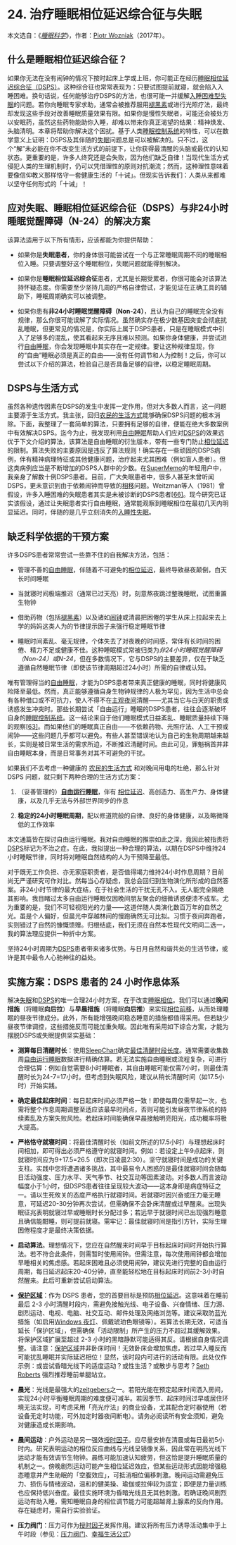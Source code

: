 # 24. 治疗睡眠相位延迟综合征与失眠

本文选自：《*[睡眠科学](https://supermemo.guru/wiki/Science_of_sleep)*》，作者：[Piotr Wozniak](https://supermemo.guru/wiki/Piotr_Wozniak)（2017年）。

## 什么是睡眠相位延迟综合征？

如果你无法在没有闹钟的情况下按时起床上学或上班，你可能正在经历[睡眠相位延迟综合征（DSPS）](https://supermemo.guru/wiki/DSPS)。这种综合征也常常表现为：只要试图提前就寝，就会陷入入睡困难。换句话说，任何能够治疗DSPS的方法，也很可能一并缓解[入睡困难型失眠](https://supermemo.guru/wiki/Insomnia)的问题。若你向睡眠专家求助，通常会被推荐服用[褪黑素](https://supermemo.guru/wiki/Factors_that_affect_sleep#Melatonin)或进行光照疗法，最终却发现这些手段对改善睡眠质量效果有限。如果你是慢性失眠者，可能还会被处方以安眠药，虽然这些药物能助你入睡，却难以带来你真正渴望的结果：精神焕发、头脑清明。本章将帮助你解决这个困扰。基于人类[睡眠控制系统](https://supermemo.guru/wiki/Sleep_control_system)的特性，可以在数学意义上证明：DSPS及其伴随的[失眠](https://supermemo.guru/wiki/Insomnia)问题总是可以被解决的。只不过，这个“解”未必能在你不改变生活方式的前提下，让你获得最清醒的头脑或最优的认知状态。更重要的是，许多人终究还是会失败，因为他们缺乏自律！当现代生活方式侵犯人类的生理机制时，仍可以凭借理性的原则对抗潮流；然而，这种理性意味着要像信仰教义那样恪守一套健康生活的「十诫」。但现实告诉我们：人类从来都难以坚守任何形式的「十诫」！

## 应对失眠、睡眠相位延迟综合征（DSPS）与非24小时睡眠觉醒障碍（N-24）的解决方案

该算法适用于以下所有情形，应该都能为你提供帮助：

- 如果你是**失眠患者**，你的身体很可能尝试在一个与正常睡眠周期不同的睡眠相位入睡。只要调整好这个睡眠相位，失眠问题就能得到解决。

- 如果你是**睡眠相位延迟综合征**患者，尤其是长期受累者，你很可能会对该算法持怀疑态度。你需要至少坚持几周的严格自律尝试，才能见证在正确工具的辅助下，睡眠周期确实可以被调整。

- 如果你患有**非24小时睡眠觉醒障碍（Non-24）**，且认为自己的睡眠完全没有规律，那么你很可能误解了实际情况。虽然确实存在极少数基因突变会彻底扰乱睡眠，但更常见的情况是，你实际上属于DSPS患者，只是在睡眠模式中引入了足够多的混乱，使其看起来无序且难以预测。如果你身体健康，并尝试进行[自由睡眠](https://supermemo.guru/wiki/Formula_for_good_sleep:_free_running_sleep)，你会发现睡眠中其实存在一定规律。要让这种规律显现，你的“自由”睡眠必须是真正的自由——没有任何调节和人为控制！之后，你可以尝试以下介绍的算法，检验自己是否具备足够的自律，以稳定睡眠周期。

## DSPS与生活方式

虽然各种遗传因素在DSPS的发生中发挥一定作用，但对大多数人而言，这一问题主要源于生活方式。我主张，回归[农民的生活方式](https://supermemo.guru/wiki/Farmer's_lifestyle)能够确保DSPS问题的根本消除。下面，我整理了一套简单的算法，只要拥有足够的自律，便能在绝大多数案例中有效解决DSPS。迄今为止，我发现利用[自由睡眠](https://supermemo.guru/wiki/Free_running_sleep)帮助人们应对[DSPS](https://supermemo.guru/wiki/DSPS)的效果远优于下文介绍的算法，该算法是自由睡眠的衍生版本，带有一些专门防止[相位延迟](https://supermemo.guru/wiki/Phase_delay)的限制。算法失败的主要原因是违反了算法规则！确实存在一些顽固的DSPS病例，伴有精神病理特征或其他健康问题，治疗起来尤其困难（例如盲人患者）。但这类病例应当是不断增加的DSPS人群中的少数。在[SuperMemo](https://supermemo.guru/wiki/SuperMemo)的年轻用户中，我亲身了解数十例DSPS患者。目前，广大失眠患者中，很多人甚至未曾听闻DSPS，更未意识到由于依赖闹钟而导致的[相移](https://supermemo.guru/wiki/Phase_shift)问题。Weitzman等人（1981）曾假设，许多入睡困难的失眠患者其实是未被诊断的DSPS患者[[66\]](https://supermemo.guru/wiki/Good_sleep,_good_learning,_good_life#cite_note-66)。现今研究已证实该假设，通过让失眠患者实行自由睡眠，通常能观察到睡眠相位在最初几天内明显延迟。同时，伴随的是几乎立刻消失的[入睡性失眠](https://supermemo.guru/wiki/Insomnia)。

## 缺乏科学依据的干预方案

许多DSPS患者常常尝试一些靠不住的自我解决方法，包括：

- 管理不善的[自由睡眠](https://supermemo.guru/wiki/Free_running_sleep)，伴随着不可避免的[相位延迟](https://supermemo.guru/wiki/Phase_shift)，最终导致昼夜颠倒，白天长时间睡眠

- 当就寝时间极端推迟（通常已过天亮）时，刻意熬夜跳过整晚睡眠，试图重置生物钟

- 借助药物（包括[褪黑素](https://supermemo.guru/wiki/Factors_that_affect_sleep#Melatonin)）以及诸如[闹钟](https://supermemo.guru/wiki/Optimizing_the_timing_of_brainwork#Kill_the_alarm_clock.21)或清晨把困倦的学生从床上拉起来去上学的妈妈这类人为的节律提示因子来强行稳定睡眠节律

- 睡眠时间紊乱、毫无规律，个体失去了对夜晚的时间感，常伴有长时间的困倦、精力不足或健康不佳。这种睡眠模式常被归类为*非24小时睡眠觉醒障碍（Non-24）*或*N-24*，但在多数情况下，它与DSPS的主要差异，仅在于缺乏遵循自然睡眠节律（即使该节律周期超过24小时）所需的自律或认知。

唯有管理得当的[自由睡眠](https://supermemo.guru/wiki/Free_running_sleep)，才能为DSPS患者带来真正健康的睡眠，同时将健康风险降至最低。然而，真正能够遵循自身生物钟规律的人极为罕见，因为生活中总会有各种借口或不可抗力，使人不得不在[主观夜间](https://supermemo.guru/wiki/Good_sleep,_good_learning,_good_life:_Glossary#subjective_night)清醒——尤其当它与白天的职责或诱惑发生冲突时。那些长期尝试「自由运行」睡眠的DSPS患者，往往会逐渐破坏自身的[睡眠控制系统](https://supermemo.guru/wiki/Sleep_control_system)。这一结论来自于他们睡眠模式日益紊乱、睡眠质量持续下降的观察[[63\]](https://supermemo.guru/wiki/Good_sleep,_good_learning,_good_life#cite_note-livingwithn24-2010-63)。而如果他们的睡眠真正自由——不依赖药物、光照疗法、人工干预或闹钟——这些问题几乎都可以避免。有些人甚至错误地认为自己的生物周期越来越长，实则是被日常生活的需求所迫，不断推迟清醒时间。由此可见，罪魁祸首并非自由睡眠本身，而是日常事务对其不可避免的干扰。

如果我们不去考虑一种健康的 [农民的生活方式](https://supermemo.guru/wiki/Good_sleep,_good_learning,_good_life:_Glossary#farmers_lifestyle) 和对晚间用电的杜绝，那么针对 DSPS 问题，就只剩下两种合理的生活方式方案：

1. （妥善管理的）**[自由运行睡眠](https://supermemo.guru/wiki/Free_running_sleep)**，伴有 [相位延迟](https://supermemo.guru/wiki/Phase_shift)、高创造力、高生产力、身体健康，以及几乎无法与外部世界同步的作息

2. **稳定的24小时睡眠周期**，配以修道院般的自律、良好的身体健康，以及略微降低的工作效率

本文通篇皆在探讨自由运行睡眠。我对自由睡眠的推崇如此之深，竟因此被指责将[DSPS](https://supermemo.guru/wiki/DSPS)标记为不治之症。在此，我拟提出一种合理的算法，以期在DSPS中维持24小时睡眠节律，同时将对睡眠自然结构的人为干预降至最低。

对于既无工作负担、亦无家庭职责者，是否值得竭力维持24小时作息周期？目前尚无严谨研究可作对比。然每当心存疑虑，我总会回归到生物演化所形成的自然答案。非24小时节律的最大症结，在于社会生活的干扰无孔不入。无人能完全隔绝其影响。我目睹过太多自由运行睡眠仅因晚间朋友聚会的细微诱惑便溃不成军。尤为重要的是，我们不可轻视阳光的力量——这道伴随人类演化数百万年的自然之光。虽是个人偏好，但晨光中穿越林间的慢跑确然无可比拟。习惯于夜间奔跑者，实则错过了自然的慷慨馈赠。归根结底，我们无须在自然本性现代文明间二选一，我的算法理应提供一种折中方案。

坚持24小时周期为[DSPS](https://supermemo.guru/wiki/DSPS)患者带来诸多优势。与日月自然和谐共处的生活节律，或许是其中最令人心驰神往的益处。

## 实施方案：DSPS 患者的 24 小时作息体系

解决[失眠](https://supermemo.guru/wiki/Insomnia)和[DSPS](https://supermemo.guru/wiki/DSPS)的唯一合理24小时方案，在于改变[睡眠相位](https://supermemo.guru/wiki/Sleep_phase)。我们可以通过**晚间措施**（将睡眠**向后拉**）与**早晨措施**（将睡眠**向后推**）来实现[相位前移](https://supermemo.guru/wiki/Phase_shift)，从而处理睡眠的昼夜节律成分。此外，所有能增强晚间稳态睡意的措施都值得采用。但若缺少昼夜节律调控，这些措施反而可能加重失眠。因此唯有采用如下综合方案，才能为摆脱DSPS或失眠提供坚实基础：

- **测算每日清醒时长**：使用[SleepChart](https://supermemo.guru/wiki/SleepChart)确定[最佳清醒时段长度](https://supermemo.guru/wiki/Optimizing_the_timing_of_brainwork#Balanced_24_hour_cycle)。通常需要收集数周[自由运行睡眠](https://supermemo.guru/wiki/Free_running_sleep)数据进行精确估算。若无法实施自由睡眠或流程复杂，可进行合理估算：例如自觉需要8小时睡眠者，其自由睡眠可能仅需7小时，则最佳清醒时长为24-7=17小时。但考虑到失眠风险，建议从稍长清醒时间（如17.5小时）开始实践。

- **确定最佳起床时间**：每日起床时间必须严格一致！即使每周仅需早起一次，也需将整个作息周期调整至适应该最早时间点，否则可能引发昼夜节律系统的持续紊乱及方案失败风险。若起床时间能确保早晨接触明亮阳光，成功概率将极大提高。

- **严格恪守就寝时间**：将最佳清醒时长（如前文所述的17.5小时）与理想起床时间相加，即可得出必须严格遵守的就寝时间。例如：若设定上午9点起床，则就寝时间应为9+17.5=26.5（即次日凌晨2:30）。坚守就寝时间是成功的关键支柱。实践中您将遭遇诸多挑战，其中最易令人困惑的是最佳就寝时间会随每日活动强度、压力水平、天气季节、社交互动等因素波动。对多数人而言波动幅度小于1小时，但DSPS患者往往呈现较大波动——这本身即是病症特征之一。请以生死攸关的态度严格执行就寝时间。若就寝时因兴奋或压力毫无睡意，可延迟20-30分钟再次尝试，但需确保不会卧床清醒或过早醒来。出现失眠征兆表明就寝过早或睡眠时长分配过多；若远早于就寝时间已出现强烈睡意且确信能酣睡，则可提前就寝。需牢记：最佳就寝时间是指引方针，实际生理困倦程度才是最终决策依据。

- **启动算法**。理想情况下，您应在自然醒来时间早于目标起床时间时开始执行算法。若不符合此条件，则需暂时使用闹钟。但需注意，每次使用闹钟都会增加早睡相关的焦虑感。若起床困难且必须使用闹钟，建议先进行完整的自由运行周期，每日延迟起床20-40分钟，直至能轻松地在目标起床时间前2-3小时自然醒来。此后可重新尝试启动算法。

- **[保护区域](https://supermemo.guru/wiki/Protected_zone)**：作为 DSPS 患者，您的首要目标是预防[相位延迟](https://supermemo.guru/wiki/Phase_shift)。这意味着在睡前最后 2-3 小时清醒时段内，需避免接触光线、电子设备、兴奋情绪、压力源、剧烈运动、电视、电脑、社交互动、邮件处理及网络浏览等。建议采取防蓝光措施（如启用[Windows 夜灯](https://supermemo.guru/wiki/Night_light_in_Windows)、佩戴琥珀色眼镜等）。若算法长期无效，可适当延长「保护区域」，但需确保「活动限制」所产生的压力不超过其缓解效果。将保护区域扩展至超过 2-3 小时的黑暗静默可能适得其反。请根据自身情况调整。请注意：[保护区域](https://supermemo.guru/wiki/Protected_zone)并非卧床时间！无效卧床会增加焦虑，若过早入睡反而可能扰乱睡眠并实际延迟相位！显然，该时段内可进行的活动有限。此处仅作示例：或尝试昏暗光线下的适度运动？或性生活？或散步与思考？[Seth Roberts](https://en.wikipedia.org/wiki/Seth_Roberts) 强烈推荐睡前单腿站立。

- **晨光**：光线是最强大的[zeitgebers](https://supermemo.guru/wiki/Zeitgeber)之一。若阳光能在预定起床时间洒入房间，实现24小时平衡睡眠周期的难度便可减半。若因季节、起床时间过早或居住环境无法实现，可考虑采用「亮光疗法」的商业设备，尤其配合定时器使用（若设备无定时功能，可外加定时器夜间断电）。请务必阅读所有安全须知，避免对健康造成长期影响。

- **晨间运动**：户外运动是另一强效[授时因子](https://supermemo.guru/wiki/Zeitgeber)。应尽量安排在清晨或每日最初5小时内。研究表明运动的相位反应曲线与光线呈镜像关系，因此常在明亮光线下运动才能有效调节生物钟。晨练可能加速认知疲劳，但这恰是提升睡眠质量的机制之一。傍晚剧烈运动可能产生相位延迟效应，但某些运动形式因能增强稳态睡意并产生助眠的「空腹效应」，可抵消相位偏移刺激。晚间运动需避免压力、损伤与情绪波动，温和的健美操、瑜伽或拉伸较为适宜；即便是力量训练也应保持低兴奋度。最佳实施环境为昏暗光线且无其他刺激。若确证晚间剧烈运动有助入睡，需知睡眠自身的相位调节能力可能超越肾上腺素的反向作用。存在疑虑时，需自行实验验证。

- **压力阀门**：压力可作为[授时因子](https://supermemo.guru/wiki/Zeitgeber)发挥作用。建议将所有压力诱导活动集中于上午时段（参见：[压力阀门](https://supermemo.guru/wiki/Stress_valves)、[幸福生活公式](https://supermemo.guru/wiki/Formula_for_a_happy_life)）